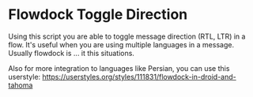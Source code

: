 Flowdock Toggle Direction
==================================

Using this script you are able to toggle message direction (RTL, LTR) in a
flow. It's useful when you are using multiple languages in a message. Usually
flowdock is ... it this situations.

Also for more integration to languages like Persian, you can use this userstyle:
https://userstyles.org/styles/111831/flowdock-in-droid-and-tahoma
